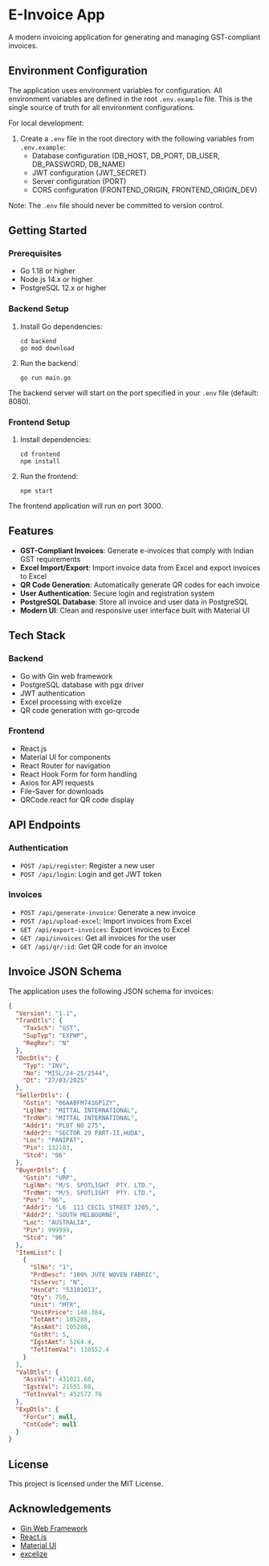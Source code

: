 # E-Invoice App

A modern invoicing application for generating and managing GST-compliant invoices.

## Environment Configuration

The application uses environment variables for configuration. All environment variables are defined in the root `.env.example` file. This is the single source of truth for all environment configurations.

For local development:

1. Create a `.env` file in the root directory with the following variables from `.env.example`:
   - Database configuration (DB_HOST, DB_PORT, DB_USER, DB_PASSWORD, DB_NAME)
   - JWT configuration (JWT_SECRET)
   - Server configuration (PORT)
   - CORS configuration (FRONTEND_ORIGIN, FRONTEND_ORIGIN_DEV)

Note: The `.env` file should never be committed to version control.

## Getting Started

### Prerequisites

- Go 1.18 or higher
- Node.js 14.x or higher
- PostgreSQL 12.x or higher

### Backend Setup

1. Install Go dependencies:
   ```
   cd backend
   go mod download
   ```

2. Run the backend:
   ```
   go run main.go
   ```

The backend server will start on the port specified in your `.env` file (default: 8080).

### Frontend Setup

1. Install dependencies:
   ```
   cd frontend
   npm install
   ```

2. Run the frontend:
   ```
   npm start
   ```

The frontend application will run on port 3000.

## Features

- **GST-Compliant Invoices**: Generate e-invoices that comply with Indian GST requirements
- **Excel Import/Export**: Import invoice data from Excel and export invoices to Excel
- **QR Code Generation**: Automatically generate QR codes for each invoice
- **User Authentication**: Secure login and registration system
- **PostgreSQL Database**: Store all invoice and user data in PostgreSQL
- **Modern UI**: Clean and responsive user interface built with Material UI

## Tech Stack

### Backend
- Go with Gin web framework
- PostgreSQL database with pgx driver
- JWT authentication
- Excel processing with excelize
- QR code generation with go-qrcode

### Frontend
- React.js
- Material UI for components
- React Router for navigation
- React Hook Form for form handling
- Axios for API requests
- File-Saver for downloads
- QRCode.react for QR code display

## API Endpoints

### Authentication
- `POST /api/register`: Register a new user
- `POST /api/login`: Login and get JWT token

### Invoices
- `POST /api/generate-invoice`: Generate a new invoice
- `POST /api/upload-excel`: Import invoices from Excel
- `GET /api/export-invoices`: Export invoices to Excel
- `GET /api/invoices`: Get all invoices for the user
- `GET /api/qr/:id`: Get QR code for an invoice

## Invoice JSON Schema

The application uses the following JSON schema for invoices:

```json
{
  "Version": "1.1",
  "TranDtls": {
    "TaxSch": "GST",
    "SupTyp": "EXPWP",
    "RegRev": "N"
  },
  "DocDtls": {
    "Typ": "INV",
    "No": "MISL/24-25/2544",
    "Dt": "27/03/2025"
  },
  "SellerDtls": {
    "Gstin": "06AABFM7416P1ZY",
    "LglNm": "MITTAL INTERNATIONAL",
    "TrdNm": "MITTAL INTERNATIONAL",
    "Addr1": "PLOT NO 275",
    "Addr2": "SECTOR 29 PART-II,HUDA",
    "Loc": "PANIPAT",
    "Pin": 132103,
    "Stcd": "06"
  },
  "BuyerDtls": {
    "Gstin": "URP",
    "LglNm": "M/S. SPOTLIGHT  PTY. LTD.",
    "TrdNm": "M/S. SPOTLIGHT  PTY. LTD.",
    "Pos": "96",
    "Addr1": "L6  111 CECIL STREET 3205,",
    "Addr2": "SOUTH MELBOURNE",
    "Loc": "AUSTRALIA",
    "Pin": 999999,
    "Stcd": "96"
  },
  "ItemList": [
    {
      "SlNo": "1",
      "PrdDesc": "100% JUTE WOVEN FABRIC",
      "IsServc": "N",
      "HsnCd": "53101013",
      "Qty": 750,
      "Unit": "MTR",
      "UnitPrice": 140.384,
      "TotAmt": 105288,
      "AssAmt": 105288,
      "GstRt": 5,
      "IgstAmt": 5264.4,
      "TotItemVal": 110552.4
    }
  ],
  "ValDtls": {
    "AssVal": 431021.68,
    "IgstVal": 21551.08,
    "TotInvVal": 452572.76
  },
  "ExpDtls": {
    "ForCur": null,
    "CntCode": null
  }
}
```

## License

This project is licensed under the MIT License.

## Acknowledgements

- [Gin Web Framework](https://github.com/gin-gonic/gin)
- [React.js](https://reactjs.org/)
- [Material UI](https://mui.com/)
- [excelize](https://github.com/xuri/excelize) 